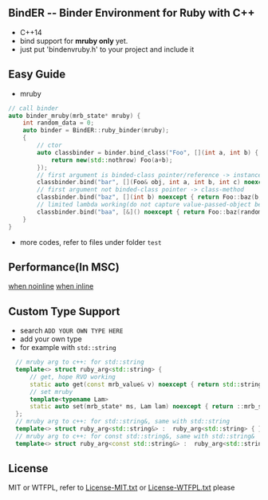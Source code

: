 ﻿## BindER -- Binder Environment for Ruby with C++
  - C++14
  - bind support for **mruby only** yet.
  - just put 'bindenvruby.h' to your project and include it
   
## Easy Guide  
- mruby
```cpp
// call binder
auto binder_mruby(mrb_state* mruby) {
    int random_data = 0;
    auto binder = BindER::ruby_binder(mruby);
    {
        // ctor
        auto classbinder = binder.bind_class("Foo", [](int a, int b) {
            return new(std::nothrow) Foo(a+b);
        });
        // first argument is binded-class pointer/reference -> instance-method
        classbinder.bind("bar", [](Foo& obj, int a, int b, int c) noexcept { return obj.bar(a, b, c); });
        // first argument not binded-class pointer -> class-method
        classbinder.bind("baz", [](int b) noexcept { return Foo::baz(b, 5, 7); });
        // limited lambda working(do not capture value-passed-object because of static lambda)
        classbinder.bind("baa", [&]() noexcept { return Foo::baz(random_data, 5, 7); });
    }
}
```
- more codes, refer to files under folder `test`

## Performance(In MSC)
[when noinline](./__resource/noinline_debug_vs2015.png) [when inline](./__resource/inline_release_vs2015.png)  

## Custom Type Support
  - search `ADD YOUR OWN TYPE HERE`
  - add your own type
  - for example with `std::string`  
  
  ```cpp
    // mruby arg to c++: for std::string
    template<> struct ruby_arg<std::string> {
        // get, hope RVO working
        static auto get(const mrb_value& v) noexcept { return std::string(RSTRING_PTR(v)); }
        // set mruby
        template<typename Lam>
        static auto set(mrb_state* ms, Lam lam) noexcept { return ::mrb_str_new_cstr(ms, lam().c_str()); }
    };
    // mruby arg to c++: for std::string&, same with std::string
    template<> struct ruby_arg<std::string&> :  ruby_arg<std::string> { };
    // mruby arg to c++: for const std::string&, same with std::string&
    template<> struct ruby_arg<const std::string&> :  ruby_arg<std::string&> { };
  ```
  
## License  
  MIT or WTFPL, refer to [License-MIT.txt](./License-MIT.txt) or [License-WTFPL.txt](./License-WTFPL.txt) please
